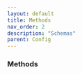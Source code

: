 ```yaml
---
layout: default
title: Methods
nav_order: 2
description: "Schemas"
parent: Config
---
```


### Methods

